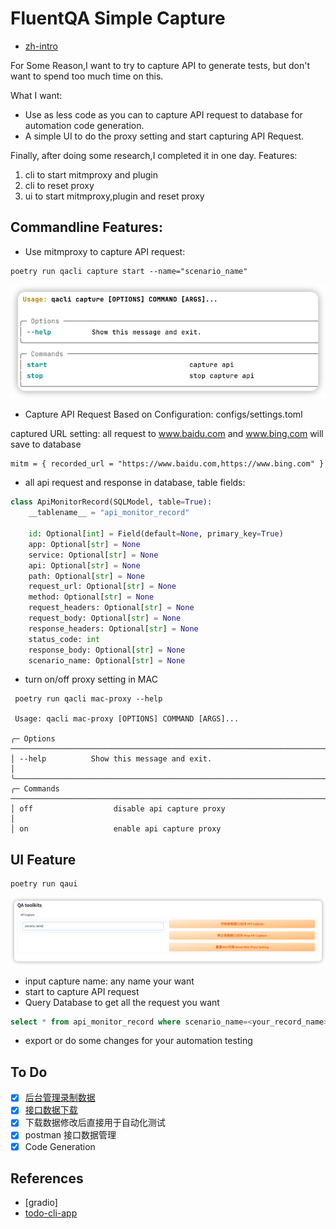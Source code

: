 # FluentQA Simple Capture

- [zh-intro](README-zh.md)

For Some Reason,I want to try to capture API to generate tests,
but don't want to spend too much time on this.

What I want:

- Use as less code as you can to capture API request to database for automation code generation.
- A simple UI to do the proxy setting and start capturing API Request.

Finally, after doing some research,I completed it in one day.
Features:

1. cli to start mitmproxy and plugin
2. cli to reset proxy
3. ui to start mitmproxy,plugin and reset proxy

## Commandline Features:

- Use mitmproxy to capture API request:

```shell
poetry run qacli capture start --name="scenario_name"
```

![start.png](start.png)

- Capture API Request Based on Configuration: configs/settings.toml

captured URL setting: all request to www.baidu.com and www.bing.com will save to database

```shell
mitm = { recorded_url = "https://www.baidu.com,https://www.bing.com" }
```

- all api request and response in database, table fields:

```python
class ApiMonitorRecord(SQLModel, table=True):
    __tablename__ = "api_monitor_record"

    id: Optional[int] = Field(default=None, primary_key=True)
    app: Optional[str] = None
    service: Optional[str] = None
    api: Optional[str] = None
    path: Optional[str] = None
    request_url: Optional[str] = None
    method: Optional[str] = None
    request_headers: Optional[str] = None
    request_body: Optional[str] = None
    response_headers: Optional[str] = None
    status_code: int
    response_body: Optional[str] = None
    scenario_name: Optional[str] = None

```

- turn on/off proxy setting in MAC

```shell
 poetry run qacli mac-proxy --help
                                                                                                                                                         
 Usage: qacli mac-proxy [OPTIONS] COMMAND [ARGS]...                                                                                                      
                                                                                                                                                         
╭─ Options ─────────────────────────────────────────────────────────────────────────────────────────────────────────────────────────────────────────────╮
│ --help          Show this message and exit.                                                                                                           │
╰───────────────────────────────────────────────────────────────────────────────────────────────────────────────────────────────────────────────────────╯
╭─ Commands ────────────────────────────────────────────────────────────────────────────────────────────────────────────────────────────────────────────╮
│ off                  disable api capture proxy                                                                                                        │
│ on                   enable api capture proxy 
```

## UI Feature

```shell
poetry run qaui
```

![qaui.png](qaui.png)

- input capture name: any name your want
- start to capture API request
- Query Database to get all the request you want

```sql
select * from api_monitor_record where scenario_name=<your_record_name>
```

- export or do some changes for your automation testing

## To Do

- [X] [后台管理录制数据](https://github.com/fluent-qa/fluentqa-workspace)
- [X] [接口数据下载](https://github.com/fluent-qa/fluentqa-workspace)
- [X] 下载数据修改后直接用于自动化测试
- [X] postman 接口数据管理
- [X] Code Generation

## References

- [gradio]
- [todo-cli-app]( https://github.com/tddschn/todo-cli-tddschn.git)
